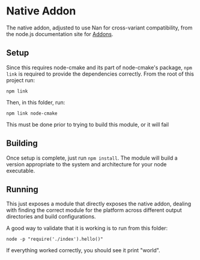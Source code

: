 Native Addon
============

The native addon, adjusted to use Nan for cross-variant compatibility, 
from the node.js documentation site for 
[Addons](https://nodejs.org/api/addons.html).

## Setup

Since this requires node-cmake and its part of node-cmake's package,
`npm link` is required to provide the dependencies correctly. From
the root of this project run:

    npm link

Then, in this folder, run:

    npm link node-cmake

This must be done prior to trying to build this module, or it will fail

## Building

Once setup is complete, just run `npm install`. The module will build a
version appropriate to the system and architecture for your node executable.

## Running

This just exposes a module that directly exposes the native addon, dealing
with finding the correct module for the platform across different output
directories and build configurations.

A good way to validate that it is working is to run from this folder:

    node -p "require('./index').hello()"

If everything worked correctly, you should see it print "world".